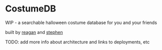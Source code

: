 # CostumeDB

WIP - a searchable halloween costume database for you and your friends

built by [reagan](https://github.com/reaganhenke) and [stephen](https://github.com/stephenwashington)


TODO: add more info about architecture and links to deployments, etc